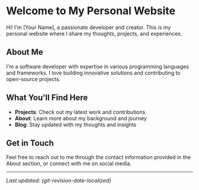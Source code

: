 # Welcome to My Personal Website

Hi! I'm [Your Name], a passionate developer and creator. This is my personal website where I share my thoughts, projects, and experiences.

## About Me

I'm a software developer with expertise in various programming languages and frameworks. I love building innovative solutions and contributing to open-source projects.

## What You'll Find Here

- **Projects**: Check out my latest work and contributions
- **About**: Learn more about my background and journey
- **Blog**: Stay updated with my thoughts and insights

## Get in Touch

Feel free to reach out to me through the contact information provided in the About section, or connect with me on social media.

---

*Last updated: {git-revision-date-localized}*
